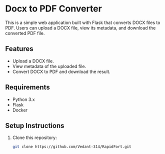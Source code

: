 # Docx to PDF Converter

This is a simple web application built with Flask that converts DOCX files to PDF. Users can upload a DOCX file, view its metadata, and download the converted PDF file.

## Features
- Upload a DOCX file.
- View metadata of the uploaded file.
- Convert DOCX to PDF and download the result.

## Requirements

- Python 3.x
- Flask
- Docker

## Setup Instructions

1. Clone this repository:
   ```bash
   git clone https://github.com/Vedant-314/RapidFort.git
